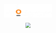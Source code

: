<p align="center">
    <img src="backend/data/logo.png" width="150">
</p>

<p align="center">
    <a href="https://github.com/mxnoob/foodgram/actions/workflows/main.yml" alt="Github actions">
        <img src="https://github.com/mxnoob/foodgram/actions/workflows/main.yml/badge.svg" /></a>
</p>